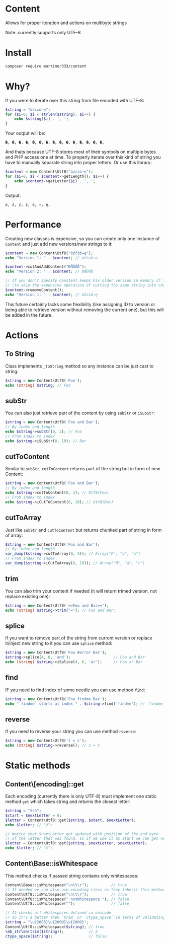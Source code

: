# Content
Allows for proper iteration and actions on multibyte strings

Note: currently supports only UTF-8

# Install

```bash
composer require mortimer333/content
```

# Why?
If you were to iterate over this string from file encoded with UTF-8:
```php
$string = "óźćżó→ę";
for ($i=0; $i < strlen($string); $i++) {
    echo $string[$i] . ', ';
}
```

Your output will be:
```
�, �, �, �, �, �, �, �, �, �, �, �, �, �, �,
```
And thats because UTF-8 stores most of their symbols on multiple bytes and PHP access one at time.
To properly iterate over this kind of string you have to manually separate string into proper letters.
Or use this library:
```php
$content = new Content\Utf8("óźćżó→ę");
for ($i=0; $i < $content->getLength(); $i++) {
    echo $content->getLetter($i) . ', ';
}
```
Output:
```
ó, ź, ć, ż, ó, →, ę,
```

# Performance
Creating new classes is expensive, so you can create only one instance of `Content` and just add new versions/new strings to it:

```php
$content = new Content\Utf8("óźćżó→ę");
echo "Version 1: " . $content; // óźćżó→ę

$content->cutAndAddContent("ÐÑÒÓÔ");
echo "Version 2: " . $content; // ÐÑÒÓÔ

// If you don't specify constent keeps his older version in memory if it might be needed later
// (to skip the expensive operation of cutting the same string into chunks again)
$content->removeContent();
echo "Version 1: " . $content; // óźćżó→ę
```

This future certainly lacks some flexibility (like assigning ID to version or being able to retrieve version without removing the current one), but this will be added in the future.

# Actions

## To String

Class implements `_toString` method so any instance can be just cast to string:
```php
$string = new Content\Utf8('Foo');
echo (string) $string; // Foo
```

## subStr
You can also just retrieve part of the content by using `subStr` or `iSubStr`:
```php
$string = new Content\Utf8('Foo and Bar');
// By index and length
echo $string->subStr(0, 3); // Foo
// From index to index
echo $string->iSubStr(8, 10); // Bar
```

## cutToContent

Similar to `subStr`, `cutToContent` returns part of the string but in form of new Content:
```php
$string = new Content\Utf8('Foo and Bar');
// By index and length
echo $string->cutToContent(0, 3); // Utf8(Foo)
// From index to index
echo $string->iCutToContent(8, 10); // Utf8(Bar)
```

## cutToArray

Just like `subStr` and `cutToContent` but returns chunked part of string in form of array:
```php
$string = new Content\Utf8('Foo and Bar');
// By index and length
var_dump($string->cutToArray(0, 3)); // Array("F", "o", "o")
// From index to index
var_dump($string->iCutToArray(8, 10)); // Array("B", "a", "r")
```


## trim
You can also trim your content if needed (it will return trimed version, not replace existing one):
```php
$string = new Content\Utf8('==Foo and Bar==');
echo (string) $string->trim("="); // Foo and Bar;
```

## splice

If you want to remove part of the string from current version or replace it/inject new string to it you can use `splice` method:

```php
$string = new Content\Utf8('Foo #error Bar');
$string->splice(4, 6, 'and');                   // Foo and Bar
echo (string) $string->iSplice(4, 6, 'or');     // Foo or Bar
```

## find

IF you need to find index of some needle you can use method `find`:
```php
$string = new Content\Utf8('Foo findme Bar');
echo "`findme` starts at index " . $string->find('findme'); // `findme` starts at index 9
```

## reverse

If you need to reverse your string you can use method `reverse`:
```php
$string = new Content\Utf8('ź = ć');
echo (string) $string->reverse(); // ć = ź
```

# Static methods

## Content\\[encoding]::get
Each encoding (currently there is only UTF-8) must implement one static method `get` which takes string and returns the closest letter:
```php
$string = "źćó";
$start = $nextLetter = 0;
$letter = Content\Utf8::get($string, $start, $nextLetter);
echo $letter; // "ź";

// Notice that $nextLetter got updated with position of the end byte
// of the letter that was found, so if we use it as start we can get next letter
$letter = Content\Utf8::get($string, $nextLetter, $nextLetter);
echo $letter; // "ć";
```

## Content\\Base::isWhitespace

This method checks if passed string contains only whitespaces:
```php
Content\Base::isWhitespace("\n\t\r");          // true
// If needed we can also use encoding class as they inherit this method
Content\Utf8::isWhitespace("\n\t\r");          // true
Content\Utf8::isWhitespace(" notWhitespace "); // false
Content\Utf8::isWhitespace("");                // false

// It checks all whitespaces defined in unicode
// so it's a better then `trim` or `ctype_space` in terms of validating string
$string = "\u{2003}\u{2000}\u{2009}";
Content\Utf8::isWhitespace($string); // true
\mb_strlen(trim($string));           // 3
ctype_space($string);                // false
```
